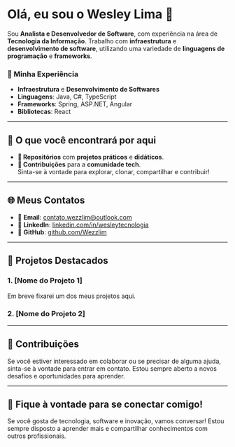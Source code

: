 # Olá, eu sou o Wesley Lima 👋

Sou **Analista e Desenvolvedor de Software**, com experiência na área de **Tecnologia da Informação**. Trabalho com **infraestrutura** e **desenvolvimento de software**, utilizando uma variedade de **linguagens de programação** e **frameworks**.

### 🔧 Minha Experiência

- **Infraestrutura** e **Desenvolvimento de Softwares**
- **Linguagens**: Java, C#, TypeScript
- **Frameworks**: Spring, ASP.NET, Angular
- **Bibliotecas**: React

---

## 📂 O que você encontrará por aqui

- **📁 Repositórios** com **projetos práticos** e **didáticos**.
- **🤝 Contribuições** para a **comunidade tech**.  
  Sinta-se à vontade para explorar, clonar, compartilhar e contribuir!

---

## 🌐 Meus Contatos

- 📧 **Email**: [contato.wezzlim@outlook.com](https://outlook.live.com/mail/0/junkemail)
- 💼 **LinkedIn**: [linkedin.com/in/wesleytecnologia](https://www.linkedin.com/in/wesleytecnologia/)
- 🔗 **GitHub**: [github.com/Wezzlim](https://github.com/Wezzlim)

---

## 🚀 Projetos Destacados

### 1. **[Nome do Projeto 1]** 
Em breve fixarei um dos meus projetos aqui.

### 2. **[Nome do Projeto 2]** 


---

## 🌱 Contribuições

Se você estiver interessado em colaborar ou se precisar de alguma ajuda, sinta-se à vontade para entrar em contato. Estou sempre aberto a novos desafios e oportunidades para aprender.

---

## 💬 Fique à vontade para se conectar comigo!
Se você gosta de tecnologia, software e inovação, vamos conversar! Estou sempre disposto a aprender mais e compartilhar conhecimentos com outros profissionais.
